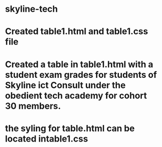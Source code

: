 # skyline-tech

# Created table1.html and table1.css file
# Created a table in table1.html with a student exam grades for students of Skyline ict Consult under the obedient tech academy for cohort 30 members.
# the syling for table.html can be located intable1.css